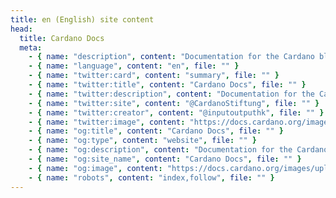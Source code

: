 ```yaml
---
title: en (English) site content
head:
  title: Cardano Docs
  meta:
    - { name: "description", content: "Documentation for the Cardano blockchain project.", file: "" }
    - { name: "language", content: "en", file: "" }
    - { name: "twitter:card", content: "summary", file: "" }
    - { name: "twitter:title", content: "Cardano Docs", file: "" }
    - { name: "twitter:description", content: "Documentation for the Cardano blockchain project.", file: "" }
    - { name: "twitter:site", content: "@CardanoStiftung", file: "" }
    - { name: "twitter:creator", content: "@inputoutputhk", file: "" }
    - { name: "twitter:image", content: "https://docs.cardano.org/images/uploads/cardano-docs-share.jpg", file: "" }
    - { name: "og:title", content: "Cardano Docs", file: "" }
    - { name: "og:type", content: "website", file: "" }
    - { name: "og:description", content: "Documentation for the Cardano blockchain project.", file: "" }
    - { name: "og:site_name", content: "Cardano Docs", file: "" }
    - { name: "og:image", content: "https://docs.cardano.org/images/uploads/cardano-docs-share.jpg", file: "" }
    - { name: "robots", content: "index,follow", file: "" }
---
```

